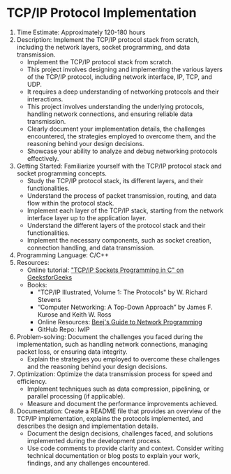 # TCP/IP Protocol Implementation

1. Time Estimate: Approximately 120-180 hours
2. Description: Implement the TCP/IP protocol stack from scratch, including the network layers, socket programming, and data transmission.
   - Implement the TCP/IP protocol stack from scratch.
   - This project involves designing and implementing the various layers of the TCP/IP protocol, including network interface, IP, TCP, and UDP.
   - It requires a deep understanding of networking protocols and their interactions.
   - This project involves understanding the underlying protocols, handling network connections, and ensuring reliable data transmission.
   - Clearly document your implementation details, the challenges encountered, the strategies employed to overcome them, and the reasoning behind your design decisions.
   - Showcase your ability to analyze and debug networking protocols effectively.
4. Getting Started: Familiarize yourself with the TCP/IP protocol stack and socket programming concepts.
   - Study the TCP/IP protocol stack, its different layers, and their functionalities.
   - Understand the process of packet transmission, routing, and data flow within the protocol stack.
   - Implement each layer of the TCP/IP stack, starting from the network interface layer up to the application layer.
   - Understand the different layers of the protocol stack and their functionalities.
   - Implement the necessary components, such as socket creation, connection handling, and data transmission.
5. Programming Language: C/C++
6. Resources:
   - Online tutorial: ["TCP/IP Sockets Programming in C" on GeeksforGeeks](https://www.geeksforgeeks.org/tcp-ip-programming-in-c/)
   - Books:
       - "TCP/IP Illustrated, Volume 1: The Protocols" by W. Richard Stevens
       - “Computer Networking: A Top-Down Approach” by James F. Kurose and Keith W. Ross
     - Online Resources: [Beej's Guide to Network Programming](https://beej.us/guide/bgnet/)
     - GitHub Repo: lwIP
7. Problem-solving: Document the challenges you faced during the implementation, such as handling network connections, managing packet loss, or ensuring data integrity.
   - Explain the strategies you employed to overcome these challenges and the reasoning behind your design decisions.
8. Optimization: Optimize the data transmission process for speed and efficiency. 
   - Implement techniques such as data compression, pipelining, or parallel processing (if applicable).
   - Measure and document the performance improvements achieved.
9. Documentation: Create a README file that provides an overview of the TCP/IP implementation, explains the protocols implemented, and describes the design and implementation details.
   - Document the design decisions, challenges faced, and solutions implemented during the development process.
   - Use code comments to provide clarity and context. Consider writing technical documentation or blog posts to explain your work, findings, and any challenges encountered.
